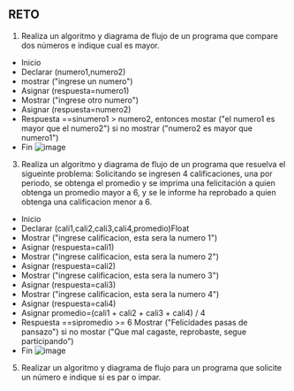 ## RETO
1. Realiza un algoritmo y diagrama de flujo de un programa que compare dos números e indique cual es mayor.

* Inicio
* Declarar (numero1,numero2)
* mostrar ("ingrese un numero")
* Asignar (respuesta=numero1)
* Mostrar ("ingrese otro numero")
* Asignar (respuesta=numero2)
* Respuesta ==sinumero1 > numero2, entonces mostar ("el numero1 es mayor que el numero2") si no mostrar ("numero2 es mayor que numero1")
* Fin
![image](https://user-images.githubusercontent.com/101655295/158850506-c8015920-693c-42d2-878d-d23fab1b8732.png)

3. Realiza un algoritmo y diagrama de flujo de un programa que resuelva el sigueinte problema: Solicitando se ingresen 4 calificaciones, una por periodo, se obtenga el promedio y se imprima una felicitación a quien obtenga un promedio mayor a 6, y se le informe ha reprobado a quien obtenga una calificacion menor a 6.

* Inicio 
* Declarar (cali1,cali2,cali3,cali4,promedio)Float
* Mostrar ("ingrese calificacion, esta sera la numero 1")
* Asignar (respuesta=cali1)
* Mostrar ("ingrese calificacion, esta sera la numero 2")
* Asignar (respuesta=cali2)
* Mostrar ("ingrese calificacion, esta sera la numero 3")
* Asignar (respuesta=cali3)
* Mostrar ("ingrese calificacion, esta sera la numero 4")
* Asignar (respuesta=cali4)
* Asignar promedio=(cali1 + cali2 + cali3 + cali4) / 4
* Respuesta ==sipromedio >= 6 Mostrar ("Felicidades pasas de pansazo") si no mostar ("Que mal cagaste, reprobaste, segue participando")
* Fin
![image](https://user-images.githubusercontent.com/101655295/158857706-fa99432a-8f8a-40a1-a178-855d62f337db.png)

5. Realizar un algoritmo y diagrama de flujo para un programa que solicite un número e indique si es par o impar.
